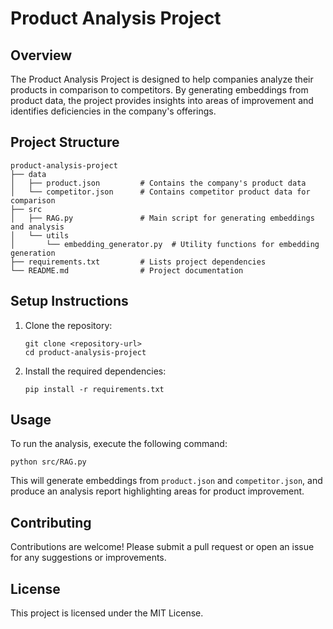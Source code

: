 # Product Analysis Project

## Overview
The Product Analysis Project is designed to help companies analyze their products in comparison to competitors. By generating embeddings from product data, the project provides insights into areas of improvement and identifies deficiencies in the company's offerings.

## Project Structure
```
product-analysis-project
├── data
│   ├── product.json         # Contains the company's product data
│   └── competitor.json      # Contains competitor product data for comparison
├── src
│   ├── RAG.py               # Main script for generating embeddings and analysis
│   └── utils
│       └── embedding_generator.py  # Utility functions for embedding generation
├── requirements.txt         # Lists project dependencies
└── README.md                # Project documentation
```

## Setup Instructions
1. Clone the repository:
   ```
   git clone <repository-url>
   cd product-analysis-project
   ```

2. Install the required dependencies:
   ```
   pip install -r requirements.txt
   ```

## Usage
To run the analysis, execute the following command:
```
python src/RAG.py
```

This will generate embeddings from `product.json` and `competitor.json`, and produce an analysis report highlighting areas for product improvement.

## Contributing
Contributions are welcome! Please submit a pull request or open an issue for any suggestions or improvements.

## License
This project is licensed under the MIT License.